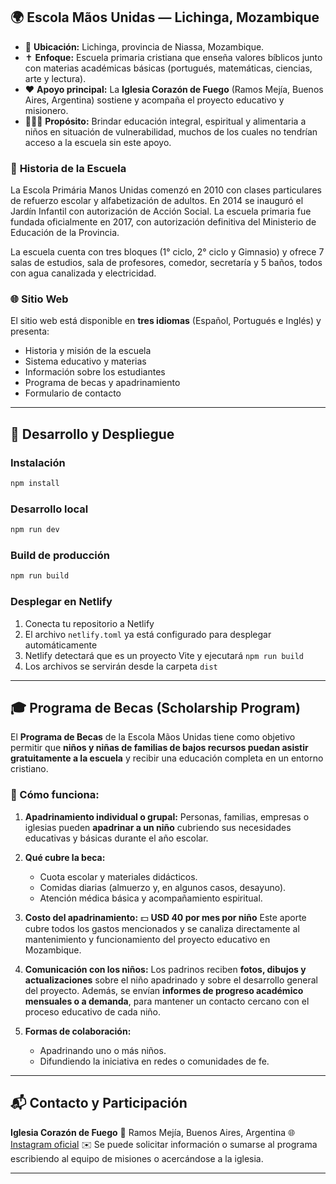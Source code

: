 
## 🌍 **Escola Mãos Unidas — Lichinga, Mozambique**

* 📍 **Ubicación:** Lichinga, provincia de Niassa, Mozambique.
* ✝️ **Enfoque:** Escuela primaria cristiana que enseña valores bíblicos junto con materias académicas básicas (portugués, matemáticas, ciencias, arte y lectura).
* ❤️ **Apoyo principal:** La **Iglesia Corazón de Fuego** (Ramos Mejía, Buenos Aires, Argentina) sostiene y acompaña el proyecto educativo y misionero.
* 👩🏽‍🏫 **Propósito:** Brindar educación integral, espiritual y alimentaria a niños en situación de vulnerabilidad, muchos de los cuales no tendrían acceso a la escuela sin este apoyo.

### 🏫 **Historia de la Escuela**

La Escola Primária Manos Unidas comenzó en 2010 con clases particulares de refuerzo escolar y alfabetización de adultos. En 2014 se inauguró el Jardín Infantil con autorización de Acción Social. La escuela primaria fue fundada oficialmente en 2017, con autorización definitiva del Ministerio de Educación de la Provincia.

La escuela cuenta con tres bloques (1° ciclo, 2° ciclo y Gimnasio) y ofrece 7 salas de estudios, sala de profesores, comedor, secretaría y 5 baños, todos con agua canalizada y electricidad.

### 🌐 **Sitio Web**

El sitio web está disponible en **tres idiomas** (Español, Portugués e Inglés) y presenta:
- Historia y misión de la escuela
- Sistema educativo y materias
- Información sobre los estudiantes
- Programa de becas y apadrinamiento
- Formulario de contacto

---

## 🚀 **Desarrollo y Despliegue**

### Instalación

```bash
npm install
```

### Desarrollo local

```bash
npm run dev
```

### Build de producción

```bash
npm run build
```

### Desplegar en Netlify

1. Conecta tu repositorio a Netlify
2. El archivo `netlify.toml` ya está configurado para desplegar automáticamente
3. Netlify detectará que es un proyecto Vite y ejecutará `npm run build`
4. Los archivos se servirán desde la carpeta `dist`

---

## 🎓 **Programa de Becas (Scholarship Program)**

El **Programa de Becas** de la Escola Mãos Unidas tiene como objetivo permitir que **niños y niñas de familias de bajos recursos puedan asistir gratuitamente a la escuela** y recibir una educación completa en un entorno cristiano.

### 🧒 Cómo funciona:

1. **Apadrinamiento individual o grupal:**
   Personas, familias, empresas o iglesias pueden **apadrinar a un niño** cubriendo sus necesidades educativas y básicas durante el año escolar.

2. **Qué cubre la beca:**

   * Cuota escolar y materiales didácticos.
   * Comidas diarias (almuerzo y, en algunos casos, desayuno).
   * Atención médica básica y acompañamiento espiritual.

3. **Costo del apadrinamiento:**
   💵 **USD 40 por mes por niño**
   Este aporte cubre todos los gastos mencionados y se canaliza directamente al mantenimiento y funcionamiento del proyecto educativo en Mozambique.

4. **Comunicación con los niños:**
   Los padrinos reciben **fotos, dibujos y actualizaciones** sobre el niño apadrinado y sobre el desarrollo general del proyecto.
   Además, se envían **informes de progreso académico mensuales o a demanda**, para mantener un contacto cercano con el proceso educativo de cada niño.

5. **Formas de colaboración:**

   * Apadrinando uno o más niños.
   * Difundiendo la iniciativa en redes o comunidades de fe.

---

## 📬 **Contacto y Participación**

**Iglesia Corazón de Fuego**
📍 Ramos Mejía, Buenos Aires, Argentina
🌐 [Instagram oficial](https://www.instagram.com/corazondefuegoiglesia/)
✉️ Se puede solicitar información o sumarse al programa escribiendo al equipo de misiones o acercándose a la iglesia.

---

